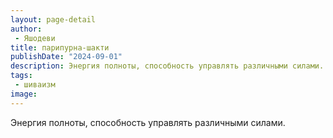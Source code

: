 ```yaml
---
layout: page-detail
author:
 - Яшодеви
title: парипурна-шакти
publishDate: "2024-09-01"
description: Энергия полноты, способность управлять различными силами.
tags:
 - шиваизм
image: 
---
```


Энергия полноты, способность управлять различными силами.

